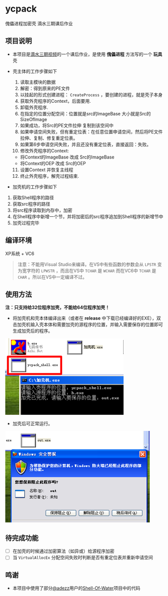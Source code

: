 # ycpack
 傀儡进程加密壳 滴水三期课后作业

## 项目说明

+ 本项目是[滴水三期视频](https://www.bilibili.com/video/BV1yt41127Cd)的一个课后作业，是使用 **傀儡进程** 方法写的一个 **玩具** 壳

+ 壳主体的工作步骤如下

  1. 读取主模块的数据
  2. 解密：得到原来的PE文件
  3. 以挂起的形式创建进程： `CreateProcess` ，要创建的进程，就是壳子本身				
  4. 获取外壳程序的Context，后面要用.					
  5. 卸载外壳程序.					
  6. 在指定的位置分配空间：位置就是src的ImageBase  大小就是Src的SizeOfImage					
  7. 如果成功，将Src的PE文件拉伸 复制到该空间中					
  8. 如果申请空间失败，但有重定位表：在任意位置申请空间，然后将PE文件拉伸、复制、修复重定位表。					
  9. 如果第6步申请空间失败，并且还没有重定位表，直接返回：失败。					
  10. 修改外壳程序的Context:					
  
  	+  将Context的ImageBase 改成 Src的ImageBase
  	+  将Context的OEP 改成 Src的OEP		
  11. 设置Context 并恢复主线程					
  12. 终止外壳程序，解壳过程结束.	
  
+  加壳机的工作步骤如下

  1. 获取Shell程序的路径				
  2. 获取src程序的路径			
  3. 将src程序读取到内存中，加密							
  4. 在Shell程序中新增一个节，并将加密后的src程序追加到Shell程序的新增节中						
  5. 加壳过程完毕

## 编译环境

XP系统 + VC6 

> 注意：不能用Visual Studio来编译。在VS中有些函数的参数会从 `LPSTR` 变为宽字符的 `LPWSTR` ，而且在VS中 `TCHAR` 是 `WCHAR` 而在VC6中 `TCHAR` 是 `CHAR` 。所以在VS中一定编译不过。

## 使用方法

**注：只支持给32位程序加壳，不能给64位程序加壳！**

+ 将加壳机和壳本体编译出来（或者在 **release** 中下载已经编译好的EXE），双击加壳机输入壳本体和需要加壳的源程序的位置，并输入需要保存的位置即可生成加壳后的程序。

![image-20200818202707995](https://raw.githubusercontent.com/smallzhong/picgo-pic-bed/master/image-20200818202707995.png)

+ 加壳后可正常运行。

![image-20200818202908354](https://raw.githubusercontent.com/smallzhong/picgo-pic-bed/master/image-20200818202908354.png)



## 待完成功能

- [ ] 在加壳的时候通过加密算法（如异或）给源程序加密
- [ ] 当 `VirtualAllocEx` 分配空间失败时判断是否有重定位表并重新申请空间

## 鸣谢

+ 本项目中使用了部分[@adezz](https://github.com/adezz)用户的[Shell-Of-Water](https://github.com/adezz/Shell-Of-Water)项目中的代码